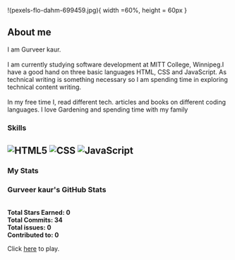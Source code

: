!(pexels-flo-dahm-699459.jpg){ width =60%, height = 60px }
## About me

I am Gurveer kaur.
\
\
I am currently studying software development at MITT College, Winnipeg.I have a good hand on three basic languages HTML, CSS and JavaScript.
As technical writing is something necessary so I am spending time in exploring technical content writing. 
\
\
In my free time I, read different tech. articles and books on different coding languages. I love Gardening and spending time with my family



### Skills
![HTML5](https://img.shields.io/badge/html5-%23E34F26.svg?style=for-the-badge&logo=html5&logoColor=white)
![CSS](https://img.shields.io/badge/css3-%231572B6.svg?style=for-the-badge&logo=css3&logoColor=white)
![JavaScript](https://img.shields.io/badge/javascript-%23323330.svg?style=for-the-badge&logo=javascript&logoColor=%23F7DF1E)
---
### My Stats

### Gurveer kaur's GitHub Stats
\
**Total Stars Earned:    0**
\
**Total Commits:        34**
\
**Total issues:          0**
\
**Contributed to:        0**

Click [here]( https://gurveerkaur1.github.io/Guessing-Game/) to play.